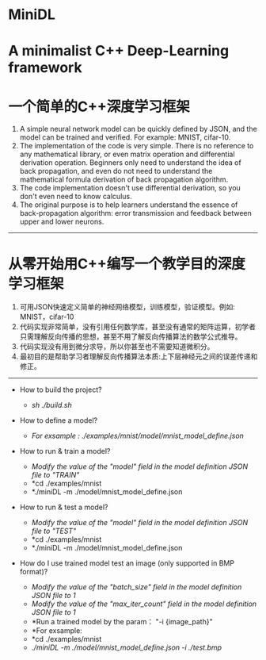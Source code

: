 # MiniDL
# A minimalist C++ Deep-Learning framework
# 一个简单的C++深度学习框架

1. A simple neural network model can be quickly defined by JSON, and the model can be trained and verified. For example: MNIST, cifar-10.
2. The implementation of the code is very simple. There is no reference to any mathematical library, or even matrix operation and differential derivation operation. Beginners only need to understand the idea of back propagation, and even do not need to understand the mathematical formula derivation of back propagation algorithm.
3. The code implementation doesn't use differential derivation, so you don't even need to know calculus.
4. The original purpose is to help learners understand the essence of back-propagation algorithm: error transmission and feedback between upper and lower neurons.

___
# 从零开始用C++编写一个教学目的深度学习框架
1. 可用JSON快速定义简单的神经网络模型，训练模型，验证模型。例如: MNIST，cifar-10
2. 代码实现非常简单，没有引用任何数学库，甚至没有通常的矩阵运算，初学者只需理解反向传播的思想，甚至不用了解反向传播算法的数学公式推导。
3. 代码实现没有用到微分求导，所以你甚至也不需要知道微积分。
4. 最初目的是帮助学习者理解反向传播算法本质:上下层神经元之间的误差传递和修正。

___
+ How to build the project?
  + *sh ./build.sh*

+ How to define a model?
  + *For exsample : ./examples/mnist/model/mnist_model_define.json*

+ How to run & train a model?
  - *Modify the value of the "model" field in the model definition JSON file to "TRAIN"*
  - *cd ./examples/mnist
  - *./miniDL -m ./model/mnist_model_define.json

+ How to run & test a model?
  - *Modify the value of the "model" field in the model definition JSON file to "TEST"*
  - *cd ./examples/mnist
  - *./miniDL -m ./model/mnist_model_define.json
  
+ How do I use trained model test an image (only supported in BMP format)?
  - *Modify the value of the "batch_size" field in the model definition JSON file to 1*
  - *Modify the value of the "max_iter_count" field in the model definition JSON file to 1*
  - *Run a trained model by the param： "-i {image_path}" 
  - *For exsample: 
  - *cd ./examples/mnist
  - *./miniDL -m ./model/mnist_model_define.json -i ./test.bmp*
